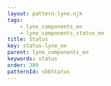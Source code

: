 ```yaml
---
layout: pattern-lyne.njk
tags: 
    - lyne_components_en
    - lyne_components_status_en
title: Status
key: status-lyne_en
parent: lyne_components_en
keywords: status
order: 380
patternId: sbbStatus
---
```

